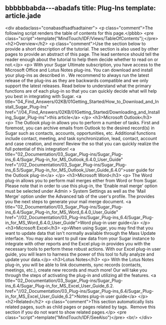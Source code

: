 bbbbbbabda---abadafs title: Plug-Ins
template: article.jade
---
&lt;div abadaclass="conabasdfsadfsadtainer"&gt;
&lt;p class="comment"&gt;The following script renders the table of contents for this page.&lt;/pbbb&gt;
&lt;pre class="script"&gt;template("MindTouch/IDF/Views/TableOfContents");&lt;/pre&gt;
&lt;h2&gt;Overview&lt;/h2&gt;
&lt;p class="comment"&gt;Use the section below to provide a short description of the tutorial. The section is also used by other pages to provide an abstract of this page. The lead sentence should tell the reader enough about the tutorial to help them decide whether to read on or not.&lt;/p&gt;
&lt;p&gt;
With your Sugar Ultimate subscription, you have access to the Microsoft Office and Lotus Notes plug-ins. You can download and install your plug-ins as described in . We recommend to always run the latest release of the plug-ins as they are backwards compatible and we only support the latest releases. Read below to understand what the primary functions are of each plug-in so that you can quickly decide what will help you best in integrating with Sugar.
&lt;a title="04_Find_Answers/02KB/01Getting_Started/How_to_Download_and_Install_Sugar_Plug-Ins" href="//04_Find_Answers/02KB/01Getting_Started/Downloading_and_Installing_Sugar_Plug-ins"&gt;this article&lt;/a&gt;
&lt;/p&gt;
&lt;h3&gt;Microsoft Outlook&lt;/h3&gt;
&lt;p&gt;
The Outlook plug-in allows you to perform a number of tasks. First and foremost, you can archive emails from Outlook to the desired record(s) in Sugar such as contacts, accounts, opportunities, etc. Additional functions include contact, meeting, and task synchronization, lead, contact, account and case creation, and more! Review the  so that you can quickly realize the full potential of this integration!
&lt;a title="02_Documentation/03_Sugar_Plug-ins/Sugar_Plug-ins_6.4/Sugar_Plug-in_for_MS_Outlook_6.4.0_User_Guide" href="//02_Documentation/03_Sugar_Plug-ins/Sugar_Plug-ins_6.5/Sugar_Plug-in_for_MS_Outlook_User_Guide_6.4.0"&gt;user guide for the Outlook plug-in&lt;/a&gt;
&lt;/p&gt;
&lt;h3&gt;Microsoft Word&lt;/h3&gt;
&lt;p&gt;
The Word plug-in allows you to perform mail merges either from Word or from Sugar. Please note that in order to use this plug-in, the 'Enable mail merge' option must be selected under Admin &gt; System Settings as well as the 'Mail Merge' option under the Advanced tab of the user's profile. The  provides you the next steps to generate your mail merge document.
&lt;a title="02_Documentation/03_Sugar_Plug-ins/Sugar_Plug-ins_6.4/Sugar_Plug-in_for_MS_Word_6.4.0_User_Guide" href="//02_Documentation/03_Plug-ins/Sugar_Plug-ins_6.4/Sugar_Plug-in_for_MS_Word_6.4.0_User_Guide"&gt;Word plug-in user guide&lt;/a&gt;
&lt;/p&gt;
&lt;h3&gt;Microsoft Excel&lt;/h3&gt;
&lt;p&gt;When using Sugar, you may find that you want to update data that isn't normally available through the Mass Update interface. You may also want to pull raw data from your Sugar instance to integrate with other reports and the Excel plug-in provides you with the necessary tools to perform these robust actions. With our Excel plug-in user guide, you will learn to harness the power of this tool to fully analyze and update your data.&lt;/p&gt;
&lt;h3&gt;Lotus Notes&lt;/h3&gt;
&lt;p&gt;
With the Lotus Notes plug-in, you will be able to link documents, sync records (contacts, meetings, etc.), create new records and much more! Our  will take you through the steps of activating the plug-in and utilizing all the features.
&lt;a title="02_Documentation/03_Sugar_Plug-ins/Sugar_Plug-ins_6.4/Sugar_Plug-in_for_MS_Excel_User_Guide_6.2\. href="//02_Documentation/03_Plug-ins/Sugar_Plug-ins_6.4/Sugar_Plug-in_for_MS_Excel_User_Guide_6.2"&gt;Notes plug-in user guide&lt;/a&gt;
&lt;/p&gt;
&lt;h2&gt;Related&lt;/h2&gt;
&lt;p class="comment"&gt;This section automatically lists related pages, such as child pages or pages related by tags.&nbsp; Remove this section if you do not want to show related pages.&lt;/p&gt;
&lt;pre class="script"&gt;template("MindTouch/IDF/SeeAlso")&lt;/pre&gt;
&lt;br/&gt;
&lt;/div&gt;